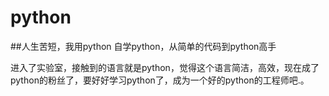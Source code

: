 # python
##人生苦短，我用python
自学python，从简单的代码到python高手

进入了实验室，接触到的语言就是python，觉得这个语言简洁，高效，现在成了python的粉丝了，要好好学习python了，成为一个好的python的工程师吧.。
